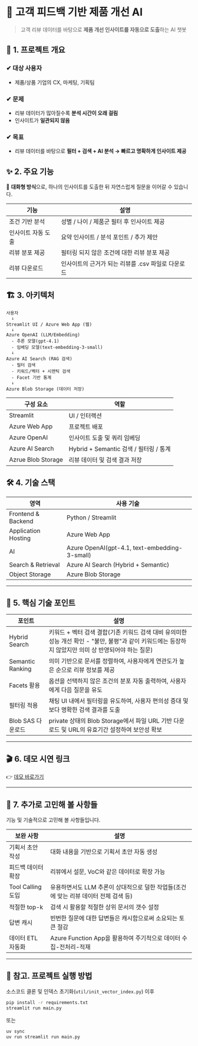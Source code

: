# 🚀 고객 피드백 기반 제품 개선 AI

> 고객 리뷰 데이터를 바탕으로
> **제품 개선 인사이트를 자동으로 도출**하는 AI 챗봇


## 🎯 1. 프로젝트 개요


### ✔ 대상 사용자

* 제품/상품 기업의 CX, 마케팅, 기획팀

### ✔ 문제

* 리뷰 데이터가 많아질수록 **분석 시간이 오래 걸림**
* 인사이트가 **일관되지 않음**

### ✔ 목표

* 리뷰 데이터를 바탕으로
  **필터 + 검색 + AI 분석 → 빠르고 명확하게 인사이트 제공**


## ✨ 2. 주요 기능
💬 **대화형 방식**으로, 하나의 인사이트를 도출한 뒤 자연스럽게 질문을 이어갈 수 있습니다.

| 기능            | 설명                         |
| ------------- | -------------------------- |
| 조건 기반 분석   | 성별 / 나이 / 제품군 필터 후 인사이트 제공 |
| 인사이트 자동 도출 | 요약 인사이트 / 분석 포인트 / 추가 제안  |
| 리뷰 분포 제공 | 필터링 되지 않은 조건에 대한 리뷰 분포 제공    |
| 리뷰 다운로드   | 인사이트의 근거가 되는 리뷰를 .csv 파일로 다운로드   |

## 🏗 3. 아키텍처

```
사용자
  ↓
Streamlit UI / Azure Web App (웹) 
  ↓
Azure OpenAI (LLM/Embedding)
  - 추론 모델(gpt-4.1)
  - 임베딩 모델(text-embedding-3-small)
  ↓
Azure AI Search (RAG 검색)
  - 필터 검색
  - 키워드/벡터 + 시맨틱 검색
  - Facet 기반 통계
  ↓
Azure Blob Storage (데이터 저장)
```

| 구성 요소           | 역할                              |
| --------------- | ------------------------------- |
| Streamlit       | UI / 인터랙션                       |
| Azure Web App   | 프로젝트 배포                      |
| Azure OpenAI    | 인사이트 도출 및 쿼리 임베딩                |
| Azure AI Search | Hybrid + Semantic 검색 / 필터링 / 통계 |
| Azrue Blob Storage    | 리뷰 데이터 및 검색 결과 저장                       |


## 🛠 4. 기술 스택

| 영역       | 사용 기술                               |
| -------- | ----------------------------------- |
| Frontend & Backend | Python / Streamlit                           |
| Application Hosting |  Azure Web App                          |
| AI       | Azure OpenAI(gpt-4.1, text-embedding-3-small)                        |
| Search & Retrieval   | Azure AI Search (Hybrid + Semantic) |
| Object Storage  | Azure Blob Storage                  |


---

## 🧠 5. 핵심 기술 포인트

| 포인트              | 설명                   |
| ---------------- | -------------------- |
| Hybrid Search    | 키워드 + 벡터 검색 결합(기존 키워드 검색 대비 유의미한 성능 개선 확인 - "불만, 불평"과 같이 키워드에는 등장하지 않았지만 의미 상 반영되어야 하는 질문)       |
| Semantic Ranking | 의미 기반으로 문서를 정렬하여, 사용자에게 연관도가 높은 순으로 리뷰 정보를 제공          |
| Facets 활용        | 옵션을 선택하지 않은 조건의 분포 자동 출력하여, 사용자에게 다음 질문을 유도 |
| 필터링 적용    | 채팅 UI 내에서 필터링을 유도하여, 사용자 편의성 증대 및 보다 명확한 검색 결과를 도출       |
| Blob SAS 다운로드    | private 상태의 Blob Storage에서 파일 URL 기반 다운로드 및 URL의 유효기간 설정하여 보안성 확보    |

---

## 🎬 6. 데모 시연 링크
👉 [데모 바로가기](https://pro-sean-webapp-ecc9gzgpc8btafa3.westus3-01.azurewebsites.net/)

---

## 🚧 7. 추가로 고민해 볼 사항들
기능 및 기술적으로 고민해 볼 사항들입니다.

| 보완 사항      | 설명                |
| ----------- | ----------------- |
| 기획서 초안 작성 | 대화 내용을 기반으로 기획서 초안 자동 생성 |
| 피드백 데이터 확장 | 리뷰에서 설문, VoC와 같은 데이터로 확장 가능 |
| Tool Calling 도입 | 유용하면서도 LLM 추론이 상대적으로 덜한 작업들(조건에 맞는 리뷰 데이터 전체 검색 등) |
| 적절한 top-k | 검색 시 활용할 적절한 상위 문서의 갯수 설정 |
| 답변 캐시 | 빈번한 질문에 대한 답변들은 캐시함으로써 소요되는 토큰 절감 |
| 데이터 ETL 자동화 | Azure Function App을 활용하여 주기적으로 데이터 수집-전처리-적재 |

---
## 📎 참고. 프로젝트 실행 방법

소스코드 클론 및 인덱스 초기화(`util/init_vector_index.py`) 이후

```bash
pip install -r requirements.txt
streamlit run main.py
```

또는

```bash
uv sync
uv run streamlit run main.py
```
